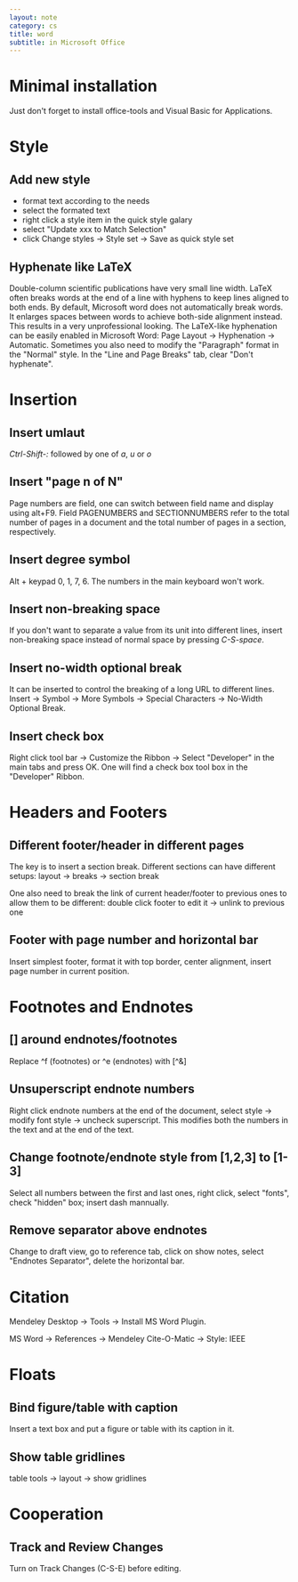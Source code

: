 ```yaml
---
layout: note
category: cs
title: word
subtitle: in Microsoft Office
---
```


Minimal installation
====================

Just don't forget to install office-tools and Visual Basic for Applications.

Style
=====

Add new style
-------------

* format text according to the needs
* select the formated text
* right click a style item in the quick style galary
* select "Update xxx to Match Selection"
* click Change styles -> Style set -> Save as quick style set

Hyphenate like LaTeX
--------------------

Double-column scientific publications have very small line width. LaTeX often
breaks words at the end of a line with hyphens to keep lines aligned to both
ends. By default, Microsoft word does not automatically break words. It
enlarges spaces between words to achieve both-side alignment instead. This
results in a very unprofessional looking. The LaTeX-like hyphenation can be
easily enabled in Microsoft Word: Page Layout -> Hyphenation -> Automatic. 
Sometimes you also need to modify the "Paragraph" format in the "Normal" style. 
In the "Line and Page Breaks" tab, clear "Don't hyphenate".

Insertion
=========

Insert umlaut
-------------

*Ctrl-Shift-:* followed by one of *a*, *u* or *o*

Insert "page n of N"
--------------------

Page numbers are field, one can switch between field name and display using
alt+F9. Field PAGENUMBERS and SECTIONNUMBERS refer to the total number of pages
in a document and the total number of pages in a section, respectively.

Insert degree symbol
--------------------

Alt + keypad 0, 1, 7, 6. The numbers in the main keyboard won't work.

Insert non-breaking space
-------------------------

If you don't want to separate a value from its unit into different lines,
insert non-breaking space instead of normal space by pressing *C-S-space*.

Insert no-width optional break
------------------------------

It can be inserted to control the breaking of a long URL to different lines.
Insert -> Symbol -> More Symbols -> Special Characters -> No-Width Optional
Break.

Insert check box
----------------

Right click tool bar -> Customize the Ribbon -> Select "Developer" in the main
tabs and press OK. One will find a check box tool box in the "Developer"
Ribbon.

Headers and Footers
===================

Different footer/header in different pages
------------------------------------------

The key is to insert a section break. Different sections can have different
setups: layout -> breaks -> section break

One also need to break the link of current header/footer to previous ones to
allow them to be different: double click footer to edit it -> unlink to
previous one

Footer with page number and horizontal bar
------------------------------------------

Insert simplest footer, format it with top border, center alignment, insert
page number in current position.

Footnotes and Endnotes
======================

[] around endnotes/footnotes
----------------------------

Replace ^f (footnotes) or ^e (endnotes) with [^&]

Unsuperscript endnote numbers
-----------------------------

Right click endnote numbers at the end of the document, select style -> modify
font style -> uncheck superscript. This modifies both the numbers in the text
and at the end of the text.

Change footnote/endnote style from [1,2,3] to [1-3]
---------------------------------------------------

Select all numbers between the first and last ones, right click, select
"fonts", check "hidden" box; insert dash mannually.

Remove separator above endnotes
-------------------------------

Change to draft view, go to reference tab, click on show notes, select
"Endnotes Separator", delete the horizontal bar.

Citation
========

Mendeley Desktop -> Tools -> Install MS Word Plugin.

MS Word -> References -> Mendeley Cite-O-Matic -> Style: IEEE

Floats
======

Bind figure/table with caption
------------------------------

Insert a text box and put a figure or table with its caption in it.

Show table gridlines
--------------------

table tools -> layout -> show gridlines

Cooperation
===========

Track and Review Changes
------------------------

Turn on Track Changes (C-S-E) before editing.

